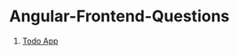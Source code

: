 # Angular-Frontend-Questions


1. <a href="https://github.com/29nikita/Angular-Frontend-Questions/tree/main/Todo-App">Todo App</a>
